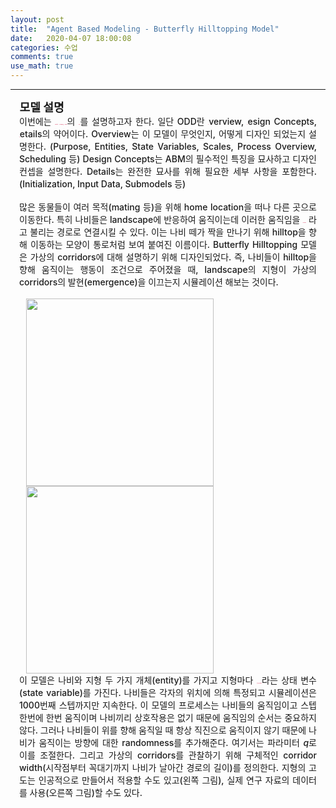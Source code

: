 ```yaml
---
layout: post
title:  "Agent Based Modeling - Butterfly Hilltopping Model"
date:   2020-04-07 18:00:08
categories: 수업
comments: true 
use_math: true
---
```

-----
<span style = "font-weight:700; font-size:1.3em; margin-left: 0.8em; margin-right: 1em;">
모델 설명
</span>
<br>
<div style = "font-weight:500; font-size:1.0em; margin-left: 1em; margin-right: 1em;text-align:justify; ">
이번에는 <b style = "color:#d7385e;font-size:1.2">Butterfly Hilltopping Model</b>의 <b style = "color:#d7385e;font-size:1.2">ODD</b>를 설명하고자 한다. 일단 ODD란 <b style = "color:#d7385e;font-size:1.2">O</b>verview, <b style = "color:#d7385e;font-size:1.2">D</b>esign Concepts, <b style = "color:#d7385e;font-size:1.2">D</b>etails의 약어이다. Overview는 이 모델이 무엇인지, 어떻게 디자인 되었는지 설명한다. (Purpose, Entities, State Variables, Scales, Process Overview, Scheduling 등) Design Concepts는 ABM의 필수적인 특징을 묘사하고 디자인 컨셉을 설명한다. Details는 완전한 묘사를 위해 필요한 세부 사항을 포함한다. (Initialization, Input Data, Submodels 등)
<br><br>
많은 동물들이 여러 목적(mating 등)을 위해 home location을 떠나 다른 곳으로 이동한다. 특히 나비들은 landscape에 반응하여 움직이는데 이러한 움직임을 <b style = "color:#d7385e;font-size:1.2">Corridors</b> 라고 불리는 경로로 연결시킬 수 있다. 이는 나비 떼가 짝을 만나기 위해 hilltop을 향해 이동하는 모양이 통로처럼 보여 붙여진 이름이다. Butterfly Hilltopping 모델은 가상의 corridors에 대해 설명하기 위해 디자인되었다. 즉, 나비들이 hilltop을 향해 움직이는 행동이 조건으로 주어졌을 때, landscape의 지형이 가상의 corridors의 발현(emergence)을 이끄는지 시뮬레이션 해보는 것이다. 
<br><br>


<div style="display: inline-block; margin-left: 0.75em; ">
<img src="/images/post_img/butterfly.gif" width="300" height="300"  >
</div>
<div style="display: inline-block; margin-left: 0.75em; ">
<img src="/images/post_img/butterfly2.gif" width="300" height="300" >
</div>

<br>
이 모델은 나비와 지형 두 가지 개체(entity)를 가지고 지형마다 <b style = "color:#d7385e;font-size:1.2">고도(elevation)</b>라는 상태 변수(state variable)를 가진다. 나비들은 각자의 위치에 의해 특정되고 시뮬레이션은 1000번째 스텝까지만 지속한다. 이 모델의 프로세스는 나비들의 움직임이고 스텝 한번에 한번 움직이며 나비끼리 상호작용은 없기 때문에 움직임의 순서는 중요하지 않다. 그러나 나비들이 위를 향해 움직일 때 항상 직진으로 움직이지 않기 때문에 나비가 움직이는 방향에 대한 randomness를 추가해준다. 여기서는 파라미터 <i>q</i>로 이를 조절한다. 그리고 가상의 corridors를 관찰하기 위해 구체적인 corridor width(시작점부터 꼭대기까지 나비가 날아간 경로의 길이)를 정의한다. 지형의 고도는 인공적으로 만들어서 적용할 수도 있고(왼쪽 그림), 실제 연구 자료의 데이터를 사용(오른쪽 그림)할 수도 있다. 

</div>
